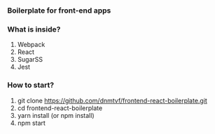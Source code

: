 ### Boilerplate for front-end apps
### What is inside?
1. Webpack
2. React
3. SugarSS
4. Jest

### How to start?
1. git clone https://github.com/dnmtvf/frontend-react-boilerplate.git
2. cd frontend-react-boilerplate
3. yarn install (or npm install)
4. npm start
